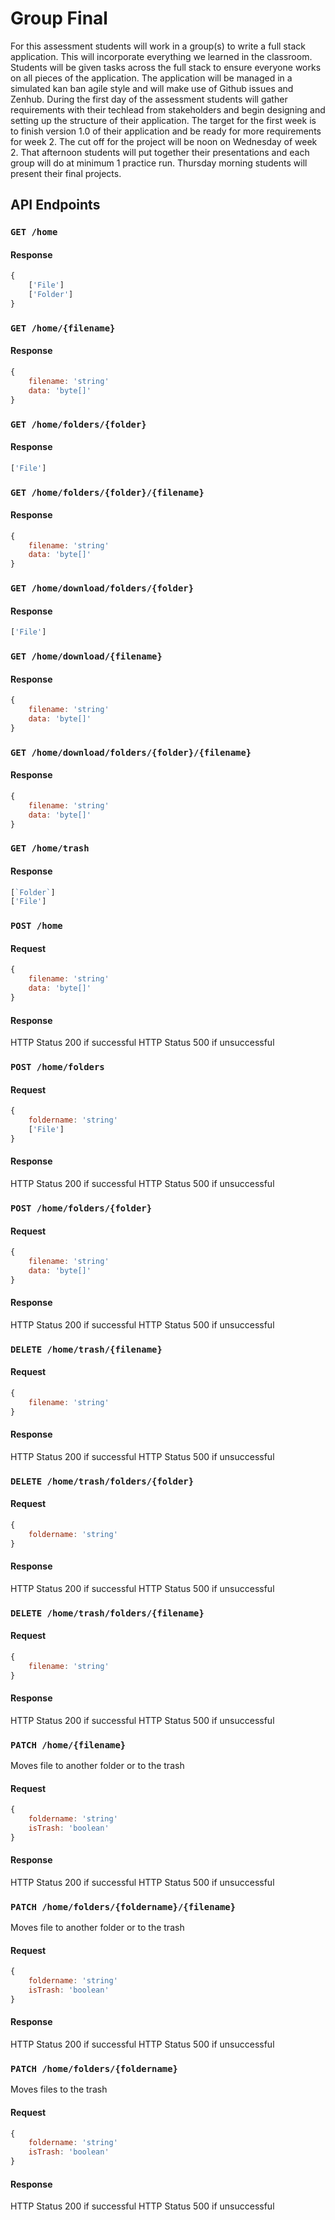# Group Final

For this assessment students will work in a group(s) to write a full stack application. This will incorporate everything we 
learned in the classroom. Students will be given tasks across the full stack to ensure everyone works on all pieces of the 
application. The application will be managed in a simulated kan ban agile style and will make use of Github issues and Zenhub. 
During the first day of the assessment students will gather requirements with their techlead from stakeholders and begin 
designing and setting up the structure of their application. The target for the first week is to finish version 1.0 of their 
application and be ready for more requirements for week 2. The cut off for the project will be noon on Wednesday of week 2. 
That afternoon students will put together their presentations and each group will do at minimum 1 practice run. Thursday 
morning students will present their final projects.

## API Endpoints

### `GET /home`

#### Response
```javascript
{
    ['File']
    ['Folder']
}
```

### `GET /home/{filename}`

#### Response
```javascript
{
    filename: 'string'
    data: 'byte[]'
}
```

### `GET /home/folders/{folder}`

#### Response
```javascript
['File']
```

### `GET /home/folders/{folder}/{filename}`

#### Response
```javascript
{
    filename: 'string'
    data: 'byte[]'
}
```

### `GET /home/download/folders/{folder}`

#### Response
```javascript
['File']
```

### `GET /home/download/{filename}`

#### Response
```javascript
{
    filename: 'string'
    data: 'byte[]'
}
```

### `GET /home/download/folders/{folder}/{filename}`

#### Response
```javascript
{
    filename: 'string'
    data: 'byte[]'
}
```

### `GET /home/trash`

#### Response
```javascript
[`Folder`]
['File']
```

### `POST /home`

#### Request
```javascript
{
    filename: 'string'
    data: 'byte[]'
}
```

#### Response
HTTP Status 200 if successful
HTTP Status 500 if unsuccessful


### `POST /home/folders`

#### Request
```javascript
{
    foldername: 'string'
    ['File']
}
```

#### Response
HTTP Status 200 if successful
HTTP Status 500 if unsuccessful

### `POST /home/folders/{folder}`

#### Request
```javascript
{
    filename: 'string'
    data: 'byte[]'
}
```

#### Response
HTTP Status 200 if successful
HTTP Status 500 if unsuccessful

### `DELETE /home/trash/{filename}`

#### Request
```javascript
{
    filename: 'string'
}
```

#### Response
HTTP Status 200 if successful
HTTP Status 500 if unsuccessful

### `DELETE /home/trash/folders/{folder}`

#### Request
```javascript
{
    foldername: 'string'
}
```

#### Response
HTTP Status 200 if successful
HTTP Status 500 if unsuccessful

### `DELETE /home/trash/folders/{filename}`

#### Request
```javascript
{
    filename: 'string'
}
```

#### Response
HTTP Status 200 if successful
HTTP Status 500 if unsuccessful

### `PATCH /home/{filename}`
Moves file to another folder or to the trash

#### Request
```javascript
{
    foldername: 'string'
    isTrash: 'boolean'
}
```

#### Response
HTTP Status 200 if successful
HTTP Status 500 if unsuccessful

### `PATCH /home/folders/{foldername}/{filename}`
Moves file to another folder or to the trash

#### Request
```javascript
{
    foldername: 'string'
    isTrash: 'boolean'
}
```

#### Response
HTTP Status 200 if successful
HTTP Status 500 if unsuccessful

### `PATCH /home/folders/{foldername}`
Moves files to the trash

#### Request
```javascript
{
    foldername: 'string'
    isTrash: 'boolean'
}
```

#### Response
HTTP Status 200 if successful
HTTP Status 500 if unsuccessful
